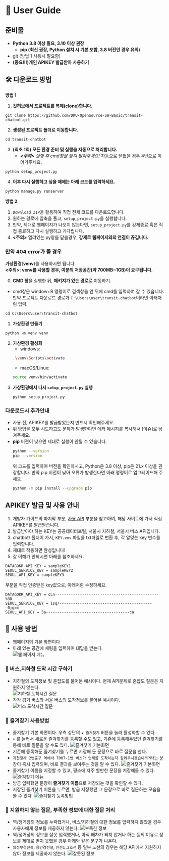 # 🚀 User Guide

## 준비물
- **Python 3.8 이상 필요, 3.10 이상 권장**
  - **pip (최신 권장, Python 설치 시 기본 포함, 3.8 버전인 경우 유의)**
- git (방법 1 사용시 필요함)
- **(중요!!!)개인 APIKEY 발급받아 사용하기**

## 🛠️ 다운로드 방법

**방법 1**
1. **깃허브에서 프로젝트를 복제(clone)합니다.**
``` terminal
git clone https://github.com/DKU-OpenSource-SW-Basic/transit-chatbot.git
```
2. **생성된 프로젝트 폴더로 이동합니다.**
``` terminal
cd transit-chatbot
```
3. **(최초 1회) 모든 환경 준비 및 실행을 자동으로 처리합니다.**
   - ***<주의>** 실행 후 cmd창을 닫지 말아주세요!* 자동으로 닫혔을 경우 4번으로 이어가주세요.
``` terminal
python setup_project.py
```
4. **이후 다시 실행하고 싶을 때에는 아래 코드를 입력하세요.**
``` terminal
python manage.py runserver
```

**방법 2**

1. `Download ZIP`을 활용하여 직접 전체 코드를 다운로드합니다.
2. 원하는 경로에 압축을 풀고, `setup_project.py`을 실행합니다.
3. 만약, 제대로 웹페이지가 나오지 않는다면, `setup_project.py`를 강제종료 혹은 직접 종료하고 다시 실행하고 기다립니다.
4. **<주의>** 열려있는 py창을 닫을경우, **강제로 웹페이지와의 연결이 끊깁니다.** 

### 만약 404 error가 뜰 경우
**가상환경**(**venv**)를 사용하시면 됩니다.  
**<주의>: venv를 사용할 경우, 여분의 저장공간(약 700MB~1GB)이 요구됩니다.**  

0. **CMD 창**을 실행한 뒤, **패키지가 있는 경로**로 이동하기.
  - cmd창은 window+R 명령어로 검색창을 연 뒤에 cmd를 입력하여 갈 수 있습니다. 
  만약 프로젝트 다운로드 경로가 `C:\Users\user\transit-chatbot`이라면 아래처럼 입력.
  ```terminal
  cd C:\Users\user\transit-chatbot
  ```
1. **가상환경 만들기**  
  ```terminal
  python -m venv venv
  ```
2. **가상환경 활성화**
    - windows:
    ```bash
    .\venv\Scripts\activate
    ```
    - macOS/Linux:
    ```bash
    source venv/bin/activate
    ```
3. **가상환경에서 다시 `setup_project.py` 실행**
   ```terminal
   python setup_project.py
   ```

### 다운로드시 추가안내
- 사용 전, APIKEY를 발급받았는지 반드시 확인해주세요.
- 위 방법을 모두 시도하고도 문제가 발생한다면 에러 메시지를 복사해서 [이슈]로 남겨주세요.
- **pip** 버젼이 낮으면 제대로 실행이 안될 수 있습니다.
  ```bash
  python --version
  pip --version
  ```
  위 코드를 입력하여 버전을 확인하시고, Python은 3.8 이상, pip은 21.x 이상을 권장합니다.
  만약 pip 버전이 낮아 오류가 발생한다면 아래 명령어로 업그레이드해 주세요.
  ```bash
  python -m pip install --upgrade pip
  ```

## APIKEY 발급 및 사용 안내
1. 개발자 가이드의 마지막 부분, [사용 API](DeveloperGuide.md#사용-api-안내) 부분을 참고하여, 해당 사이트에 가서 직접 APIKEY를 발급받습니다.
2. 발급받아야 하는 KEY는 공공데이터포털, 서울시 지하철, 서울시 버스 API입니다.
3. chatbot/ 폴더어 가서, `KEY.env` 파일을 txt파일로 변환 후, 각 알맞는 key 변수를 입력합니다.
4. 제대로 작동하면 완성입니다!
5. 잘 이해가 안되시면 아래를 참조하세요.
```env
DATAGOKR_API_KEY = sampleKEY1
SEOUL_SERVICE_KEY = sampleKEY2
SEOUL_API_KEY = sampleKEY3
```
부분을 직접 인증받은 key값으로, 아래처럼 수정하세요.
```env
DATAGOKR_API_KEY = cLn----------------------------------------------%3D
SEOUL_SERVICE_KEY = 1sq/------------------------------------------0jg==
SEOUL_API_KEY = 5a-------------------------------------ca
```

## 📖 사용 방법
- 웹페이지의 기본 화면이다
- 아래 있는 공간에 채팅을 입력하여 대답을 받는다.  
![웹 페이지 메뉴](images/recropped_1.png)

### 🧩 버스,지하철 도착 시간 구하기

- 지하철의 도착정보 및 혼잡도를 물어본 예시이다. 현재 API문제로 혼잡도 질문은 지원하지 않는다.   
![지하철 도착시간 질문](images/recropped_3.png) <br>
- 각각 경기 버스와 서울 버스의 도착정보를 물어본 예시이다.  
![버스 도착시간 질문](images/recropped_2.png)

### 🧩 즐겨찾기 사용방법
- 즐겨찾기 기본 화면이다. 우측 상단의 `★ 즐겨찾기` 버튼을 눌러 활성화할 수 있다. 
- **`+`** 를 눌러서 새로운 즐겨찾기를 등록할 수도 있고, 기존에 등록해두었던 즐겨찾기를 통해 바로 질문을 할 수도 있다. 
![즐겨찾기 기본화면](images/recropped_4.png) <br>
- 기존에 등록해둔 즐겨찾기를 누르면 저장해 둔 문장으로 바로 질문을 한다.
- `과천청사 2번출구 역에서 7007-1번 버스가 언제쯤 도착하는지 알려주시겠습니까?`라는 문장이 즉시 입력되며, 바로 결과를 보여주는 것을 알 수 있다. 
![즐겨찾기 기본화면](images/recropped_5.png) <br>
- 즐겨찾기 이름을 지정할 수 있고, 평소에 자주 할만한 문장을 저장해둘 수 있다. 
![즐겨찾기 메뉴](images/recropped_6.png) <br>
- 방금 입력했던 문장이 **즐겨찾기 이름**으로 저장되는 것을 확인할 수 있다. 
- 저장된 즐겨찾기 버튼을 누르면, 방금 저장했던 그 문장으로 바로 질문하는 모습을 볼 수 있다.
![즐겨찾기 등록방법](images/recropped_7.png)

### 🧩 지원하지 않는 질문, 부족한 정보에 대한 질문 처리
- 역/정거장의 정보를 누락했거나, 버스/지하철의 대한 정보를 입력하지 않았을 경우 사용자에게 정보를 제공하지 않는다. 
![부족한 정보](images/recropped_last.png) <br>
- 역/정거장의 정보를 잘못 입력했거나, 아직 배차가 되지 않거나 하는 등의 이유로 정보를 제대로 받지 못했을 경우 아래와 같은 문구가 나온다.
- `의정부경전철`, `용인경전철`, `인천1,2호선` 등 일부 노선의 경우는 해당 API에서 지원하지 않아 정보를 제공하지 않는다. 
![잘못된 정보](images/recropped_final.png)
